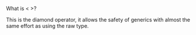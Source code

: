 What is < >? 

This is the diamond operator, it allows the safety of generics with almost the same effort as using the raw type.
